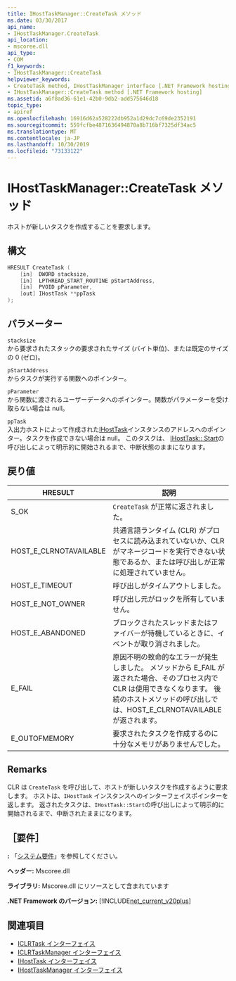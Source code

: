 ```yaml
---
title: IHostTaskManager::CreateTask メソッド
ms.date: 03/30/2017
api_name:
- IHostTaskManager.CreateTask
api_location:
- mscoree.dll
api_type:
- COM
f1_keywords:
- IHostTaskManager::CreateTask
helpviewer_keywords:
- CreateTask method, IHostTaskManager interface [.NET Framework hosting]
- IHostTaskManager::CreateTask method [.NET Framework hosting]
ms.assetid: a6f8ad36-61e1-42b0-9db2-add575646d18
topic_type:
- apiref
ms.openlocfilehash: 16916d62a528222db952a1d29dc7c69de2352191
ms.sourcegitcommit: 559fcfbe4871636494870a8b716bf7325df34ac5
ms.translationtype: MT
ms.contentlocale: ja-JP
ms.lasthandoff: 10/30/2019
ms.locfileid: "73133122"
---
```

# <a name="ihosttaskmanagercreatetask-method"></a>IHostTaskManager::CreateTask メソッド
ホストが新しいタスクを作成することを要求します。  
  
## <a name="syntax"></a>構文  
  
```cpp  
HRESULT CreateTask (  
    [in]  DWORD stacksize,   
    [in]  LPTHREAD_START_ROUTINE pStartAddress,  
    [in]  PVOID pParameter,  
    [out] IHostTask **ppTask  
);  
```  
  
## <a name="parameters"></a>パラメーター  
 `stacksize`  
 から要求されたスタックの要求されたサイズ (バイト単位)、または既定のサイズの 0 (ゼロ)。  
  
 `pStartAddress`  
 からタスクが実行する関数へのポインター。  
  
 `pParameter`  
 から関数に渡されるユーザーデータへのポインター。関数がパラメーターを受け取らない場合は null。  
  
 `ppTask`  
 入出力ホストによって作成された[IHostTask](../../../../docs/framework/unmanaged-api/hosting/ihosttask-interface.md)インスタンスのアドレスへのポインター。タスクを作成できない場合は null。 このタスクは、 [IHostTask:: Start](../../../../docs/framework/unmanaged-api/hosting/ihosttask-start-method.md)の呼び出しによって明示的に開始されるまで、中断状態のままになります。  
  
## <a name="return-value"></a>戻り値  
  
|HRESULT|説明|  
|-------------|-----------------|  
|S_OK|`CreateTask` が正常に返されました。|  
|HOST_E_CLRNOTAVAILABLE|共通言語ランタイム (CLR) がプロセスに読み込まれていないか、CLR がマネージコードを実行できない状態であるか、または呼び出しが正常に処理されていません。|  
|HOST_E_TIMEOUT|呼び出しがタイムアウトしました。|  
|HOST_E_NOT_OWNER|呼び出し元がロックを所有していません。|  
|HOST_E_ABANDONED|ブロックされたスレッドまたはファイバーが待機しているときに、イベントが取り消されました。|  
|E_FAIL|原因不明の致命的なエラーが発生しました。 メソッドから E_FAIL が返された場合、そのプロセス内で CLR は使用できなくなります。 後続のホストメソッドの呼び出しでは、HOST_E_CLRNOTAVAILABLE が返されます。|  
|E_OUTOFMEMORY|要求されたタスクを作成するのに十分なメモリがありませんでした。|  
  
## <a name="remarks"></a>Remarks  
 CLR は `CreateTask` を呼び出して、ホストが新しいタスクを作成するように要求します。 ホストは、`IHostTask` インスタンスへのインターフェイスポインターを返します。 返されたタスクは、`IHostTask::Start`の呼び出しによって明示的に開始されるまで、中断されたままになります。  
  
## <a name="requirements"></a>［要件］  
 **:** 「[システム要件](../../../../docs/framework/get-started/system-requirements.md)」を参照してください。  
  
 **ヘッダー:** Mscoree.dll  
  
 **ライブラリ:** Mscoree.dll にリソースとして含まれています  
  
 **.NET Framework のバージョン:** [!INCLUDE[net_current_v20plus](../../../../includes/net-current-v20plus-md.md)]  
  
## <a name="see-also"></a>関連項目

- [ICLRTask インターフェイス](../../../../docs/framework/unmanaged-api/hosting/iclrtask-interface.md)
- [ICLRTaskManager インターフェイス](../../../../docs/framework/unmanaged-api/hosting/iclrtaskmanager-interface.md)
- [IHostTask インターフェイス](../../../../docs/framework/unmanaged-api/hosting/ihosttask-interface.md)
- [IHostTaskManager インターフェイス](../../../../docs/framework/unmanaged-api/hosting/ihosttaskmanager-interface.md)

